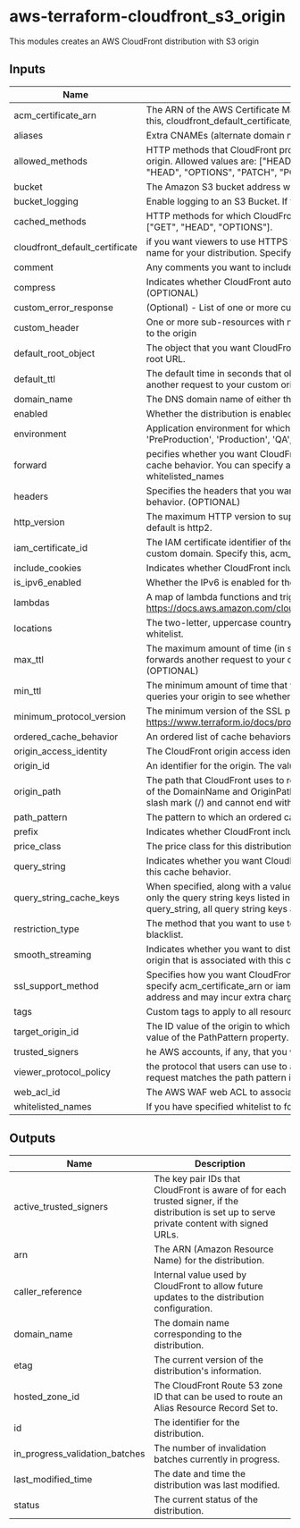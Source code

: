 # aws-terraform-cloudfront_s3_origin

This modules creates an AWS CloudFront distribution with S3 origin

## Inputs

| Name | Description | Type | Default | Required |
|------|-------------|:----:|:-----:|:-----:|
| acm_certificate_arn | The ARN of the AWS Certificate Manager certificate that you wish to use with this distribution. Specify this, cloudfront_default_certificate, or iam_certificate_id. The ACM certificate must be in US-EAST-1. | string | `` | no |
| aliases | Extra CNAMEs (alternate domain names), if any, for this distribution. (OPTIONAL) | list | `<list>` | no |
| allowed_methods | HTTP methods that CloudFront processes and forwards to your Amazon S3 bucket or your custom origin. Allowed values are: ["HEAD", "GET"], ["GET", "HEAD", "OPTIONS"], or ["DELETE", "GET", "HEAD", "OPTIONS", "PATCH", "POST", "PUT"]. | list | `<list>` | no |
| bucket | The Amazon S3 bucket address where access logs are stored | string | `` | no |
| bucket_logging | Enable logging to an S3 Bucket. If this is set you must configure below. | string | `false` | no |
| cached_methods | HTTP methods for which CloudFront caches responses. Allowed values are: ["HEAD", "GET"] or ["GET", "HEAD", "OPTIONS"]. | list | `<list>` | no |
| cloudfront_default_certificate | if you want viewers to use HTTPS to request your objects and you're using the CloudFront domain name for your distribution. Specify this, acm_certificate_arn, or iam_certificate_id. | string | `` | no |
| comment | Any comments you want to include about the distribution. (OPTIONAL) | string | `` | no |
| compress | Indicates whether CloudFront automatically compresses certain files for this cache behavior. (OPTIONAL) | string | `false` | no |
| custom_error_response | (Optional) - List of one or more custom error response element maps | list | `<list>` | no |
| custom_header | One or more sub-resources with name and value parameters that specify header data that will be sent to the origin | list | `<list>` | no |
| default_root_object | The object that you want CloudFront to return (for example, index.html) when an end user requests the root URL. | string | `` | no |
| default_ttl | The default time in seconds that objects stay in CloudFront caches before CloudFront forwards another request to your custom origin to determine whether the object has been updated. | string | `3600` | no |
| domain_name | The DNS domain name of either the S3 bucket, or web site of your custom origin. | string | `` | no |
| enabled | Whether the distribution is enabled to accept end user requests for content. | string | `true` | no |
| environment | Application environment for which this is being created. one of: ('Development', 'Integration', 'PreProduction', 'Production', 'QA', 'Staging', 'Test') | string | `Development` | no |
| forward | pecifies whether you want CloudFront to forward cookies to the origin that is associated with this cache behavior. You can specify all, none or whitelist. If whitelist, you must include the subsequent whitelisted_names | string | `all` | no |
| headers | Specifies the headers that you want Amazon CloudFront to forward to the origin for this cache behavior. (OPTIONAL) | list | `<list>` | no |
| http_version | The maximum HTTP version to support on the distribution. Allowed values are http1.1 and http2. The default is http2. | string | `http2` | no |
| iam_certificate_id | The IAM certificate identifier of the custom viewer certificate for this distribution if you are using a custom domain. Specify this, acm_certificate_arn, or cloudfront_default_certificate. | string | `` | no |
| include_cookies | Indicates whether CloudFront includes cookies in access logs. | string | `false` | no |
| is_ipv6_enabled | Whether the IPv6 is enabled for the distribution. (OPTIONAL) | string | `false` | no |
| lambdas | A map of lambda functions and triggers. See https://docs.aws.amazon.com/cloudfront/latest/APIReference/API_LambdaFunctionAssociation.html | list | `<list>` | no |
| locations | The two-letter, uppercase country code for a country that you want to include in your blacklist or whitelist. | list | `<list>` | no |
| max_ttl | The maximum amount of time (in seconds) that an object is in a CloudFront cache before CloudFront forwards another request to your origin to determine whether the object has been updated. (OPTIONAL) | string | `86400` | no |
| min_ttl | The minimum amount of time that you want objects to stay in CloudFront caches before CloudFront queries your origin to see whether the object has been updated. (OPTIONAL) | string | `0` | no |
| minimum_protocol_version | The minimum version of the SSL protocol that you want CloudFront to use for HTTPS connections. See https://www.terraform.io/docs/providers/aws/r/cloudfront_distribution.html#minimum_protocol_version | string | `TLSv1.2_2018` | no |
| ordered_cache_behavior | An ordered list of cache behaviors resource for this distribution. (OPTIONAL) | list | `<list>` | no |
| origin_access_identity | The CloudFront origin access identity to associate with the origin. You must specify the full origin ID | string | `` | no |
| origin_id | An identifier for the origin. The value of Id must be unique within the distribution. | string | - | yes |
| origin_path | The path that CloudFront uses to request content from an S3 bucket or custom origin. The combination of the DomainName and OriginPath properties must resolve to a valid path. The value must start with a slash mark (/) and cannot end with a slash mark. (OPTIONAL) | string | `` | no |
| path_pattern | The pattern to which an ordered cache behavior applies. | string | - | yes |
| prefix | Indicates whether CloudFront includes cookies in access logs. | string | `` | no |
| price_class | The price class for this distribution. One of PriceClass_All, PriceClass_200, PriceClass_100. | string | `PriceClass_All` | no |
| query_string | Indicates whether you want CloudFront to forward query strings to the origin that is associated with this cache behavior. | string | `false` | no |
| query_string_cache_keys | When specified, along with a value of true for query_string, all query strings are forwarded, however only the query string keys listed in this argument are cached. When omitted with a value of true for query_string, all query string keys are cached. (OPTIONAL) | list | `<list>` | no |
| restriction_type | The method that you want to use to restrict distribution of your content by country: none, whitelist, or blacklist. | string | `` | no |
| smooth_streaming | Indicates whether you want to distribute media files in Microsoft Smooth Streaming format using the origin that is associated with this cache behavior. (OPTIONAL) | string | `false` | no |
| ssl_support_method | Specifies how you want CloudFront to serve HTTPS requests. One of vip or sni-only. Required if you specify acm_certificate_arn or iam_certificate_id. NOTE: vip causes CloudFront to use a dedicated IP address and may incur extra charges. | string | `sni-only` | no |
| tags | Custom tags to apply to all resources. | map | `<map>` | no |
| target_origin_id | The ID value of the origin to which you want CloudFront to route requests when a request matches the value of the PathPattern property. | string | - | yes |
| trusted_signers | he AWS accounts, if any, that you want to allow to create signed URLs for private content. (OPTIONAL) | list | `<list>` | no |
| viewer_protocol_policy | the protocol that users can use to access the files in the origin specified by TargetOriginId when a request matches the path pattern in PathPattern. One of allow-all, https-only, or redirect-to-https. | string | - | yes |
| web_acl_id | The AWS WAF web ACL to associate with this distribution. | string | `` | no |
| whitelisted_names | If you have specified whitelist to forward, the whitelisted cookies that you want. | list | `<list>` | no |

## Outputs

| Name | Description |
|------|-------------|
| active_trusted_signers | The key pair IDs that CloudFront is aware of for each trusted signer, if the distribution is set up to serve private content with signed URLs. |
| arn | The ARN (Amazon Resource Name) for the distribution. |
| caller_reference | Internal value used by CloudFront to allow future updates to the distribution configuration. |
| domain_name | The domain name corresponding to the distribution. |
| etag | The current version of the distribution's information. |
| hosted_zone_id | The CloudFront Route 53 zone ID that can be used to route an Alias Resource Record Set to. |
| id | The identifier for the distribution. |
| in_progress_validation_batches | The number of invalidation batches currently in progress. |
| last_modified_time | The date and time the distribution was last modified. |
| status | The current status of the distribution. |
